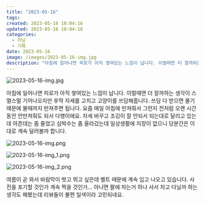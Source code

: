 ```yaml
---
title: "2023-05-16"
tags:
created: 2023-05-16 10:04:16
updated: 2023-05-16 10:04:16
categories:
  - 러닝
  - 기록
date: 2023-05-16
image: /images/2023-05-16-img.jpg
description: "아침에 일어나면 피로가 아직 쌓여있는 느낌이 납니다. 이럴때면 더 잘까하는 생각이 스멀스멀 기어나오지만 후딱 자세를 고치고 고양이를 쓰담해줍니다. 쓰담 다 받으면 물기 때문에 물때까지 만져주면 됩니다. 요즘 매일 아침에 만져줘서 그런지 전처럼 오랜 시간 동안 안만져줘도 되서 다행이에요."
---
```


![2023-05-16-img.jpg](/images/2023-05-16-img.jpg)
 
 

아침에 일어나면 피로가 아직 쌓여있는 느낌이 납니다. 이럴때면 더 잘까하는 생각이 스멀스멀 기어나오지만 후딱 자세를 고치고 고양이를 쓰담해줍니다. 쓰담 다 받으면 물기 때문에 물때까지 만져주면 됩니다. 요즘 매일 아침에 만져줘서 그런지 전처럼 오랜 시간 동안 안만져줘도 되서 다행이에요.
자세 바꾸고 조깅이 잘 안되서 되는대로 달리고 있는데 아픈데는 좀 줄었고 심박수는 좀 올라갔는데 일상생활에 지장이 없으니 당분간은 이대로 계속 달려볼까 합니다.

 
 ![2023-05-16-img.png](/images/2023-05-16-img.png)
 
 

 
 ![2023-05-16-img_1.png](/images/2023-05-16-img_1.png)
 
 

 
 ![2023-05-16-img_2.png](/images/2023-05-16-img_2.png)
 
 

여름이 곧 와서 바람막이 벗고 뛰고 싶은데 벨트 때문에 계속 입고 나오고 있습니다. 사진을 포기할 것인가 계속 찍을 것인가…
아니면 팔에 차는거 하나 사서 차고 다닐까 하는 생각도 해봤는데 리뷰들이 불편 일색이라 고민되네요.
